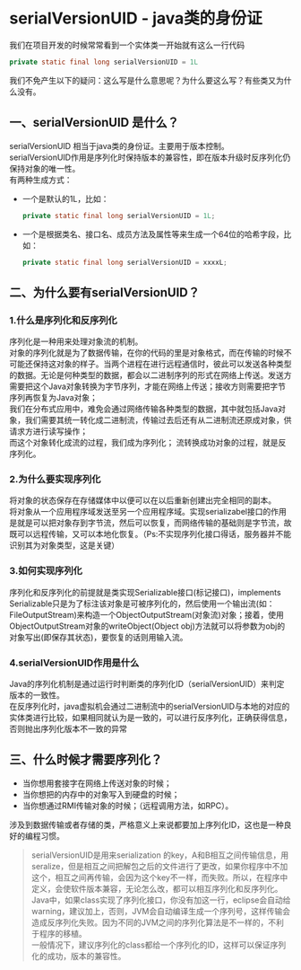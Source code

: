 # serialVersionUID - java类的身份证

我们在项目开发的时候常常看到一个实体类一开始就有这么一行代码

```java
private static final long serialVersionUID = 1L
```

我们不免产生以下的疑问：这么写是什么意思呢？为什么要这么写？有些类又为什么没有。

## 一、serialVersionUID 是什么？

serialVersionUID 相当于java类的身份证。主要用于版本控制。  
serialVersionUID作用是序列化时保持版本的兼容性，即在版本升级时反序列化仍保持对象的唯一性。  
有两种生成方式：  

- 一个是默认的1L，比如：

  ```java
  private static final long serialVersionUID = 1L;
  ```

- 一个是根据类名、接口名、成员方法及属性等来生成一个64位的哈希字段，比如：
  
  ```java
  private static final long serialVersionUID = xxxxL;
  ```
  
  

## 二、为什么要有serialVersionUID？

### 1.什么是序列化和反序列化

序列化是一种用来处理对象流的机制。  
对象的序列化就是为了数据传输，在你的代码的里是对象格式，而在传输的时候不可能还保持这对象的样子。当两个进程在进行远程通信时，彼此可以发送各种类型的数据。无论是何种类型的数据，都会以二进制序列的形式在网络上传送。发送方需要把这个Java对象转换为字节序列，才能在网络上传送；接收方则需要把字节序列再恢复为Java对象；  
我们在分布式应用中，难免会通过网络传输各种类型的数据，其中就包括Java对象，我们需要其统一转化成二进制流，传输过去后还有从二进制流还原成对象，供请求方进行读写操作；  
而这个对象转化成流的过程，我们成为序列化； 流转换成功对象的过程，就是反序列化。

### 2.为什么要实现序列化

将对象的状态保存在存储媒体中以便可以在以后重新创建出完全相同的副本。  
将对象从一个应用程序域发送至另一个应用程序域。实现serializabel接口的作用是就是可以把对象存到字节流，然后可以恢复，而网络传输的基础则是字节流，故既可以远程传输，又可以本地化恢复。（Ps:不实现序列化接口得话，服务器并不能识别其为对象类型，这是关键）  

### 3.如何实现序列化

序列化和反序列化的前提就是类实现Serializable接口(标记接口)，implements Serializable只是为了标注该对象是可被序列化的，然后使用一个输出流(如：FileOutputStream)来构造一个ObjectOutputStream(对象流)对象；接着，使用ObjectOutputStream对象的writeObject(Object obj)方法就可以将参数为obj的对象写出(即保存其状态)，要恢复的话则用输入流。

### 4.serialVersionUID作用是什么

Java的序列化机制是通过运行时判断类的序列化ID（serialVersionUID）来判定版本的一致性。  
在反序列化时，java虚拟机会通过二进制流中的serialVersionUID与本地的对应的实体类进行比较，如果相同就认为是一致的，可以进行反序列化，正确获得信息，否则抛出序列化版本不一致的异常

## 三、什么时候才需要序列化？

- 当你想用套接字在网络上传送对象的时候；
- 当你想把的内存中的对象写入到硬盘的时候；
- 当你想通过RMI传输对象的时候；（远程调用方法，如RPC）。

涉及到数据传输或者存储的类，严格意义上来说都要加上序列化ID，这也是一种良好的编程习惯。



> serialVersionUID是用来serialization 的key，A和B相互之间传输信息，用seralize，但是相互之间把解包之后的文件进行了更改，如果你程序中不加这个，相互之间再传输，会因为这个key不一样，而失败。所以，在程序中定义，会使软件版本兼容，无论怎么改，都可以相互序列化和反序列化。  
> Java中，如果class实现了序列化接口，你没有加这一行，eclipse会自动给warning，建议加上，否则，JVM会自动编译生成一个序列号，这样传输会造成反序列化失败。因为不同的JVM之间的序列化算法是不一样的，不利于程序的移植。  
> 一般情况下，建议序列化的class都给一个序列化的ID，这样可以保证序列化的成功，版本的兼容性。